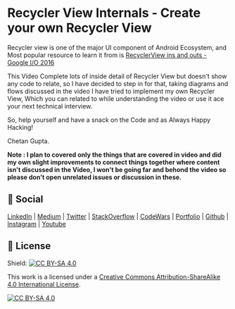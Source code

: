 # Recycler View Internals - Create your own Recycler View 
Recycler view is one of the major UI component of Android Ecosystem,
and Most popular resource to learn it from is [RecyclerView ins and outs - Google I/O 2016](https://www.youtube.com/watch?v=LqBlYJTfLP4&t=1797s)

This Video Complete lots of inside detail of Recycler View but doesn't show any code 
to relate, so I have decided to step in for that, taking diagrams and flows discussed in
the video I have tried to implement my own Recycler View, Which you can related to while understanding the video
or use it ace your next technical interview.

So, help yourself and have a snack on the Code and as Always Happy Hacking!

Chetan Gupta.

**Note : I plan to covered only the things that are covered in video and did my own slight improvements to
connect things together where content isn't discussed in the Video, I won't be going far and behond the video
so please don't open unrelated issues or discussion in these.**

## :eyes: Social
[LinkedIn](https://bit.ly/ch8n-linkdIn) |
[Medium](https://bit.ly/ch8n-medium-blog) |
[Twitter](https://bit.ly/ch8n-twitter) |
[StackOverflow](https://bit.ly/ch8n-stackOflow) |
[CodeWars](https://bit.ly/ch8n-codewar) |
[Portfolio](https://bit.ly/ch8n-home) |
[Github](https://bit.ly/ch8n-git) |
[Instagram](https://bit.ly/ch8n-insta) |
[Youtube](https://bit.ly/ch8n-youtube)


## :cop: License
Shield: [![CC BY-SA 4.0][cc-by-sa-shield]][cc-by-sa]

This work is a licensed under a
[Creative Commons Attribution-ShareAlike 4.0 International License][cc-by-sa].

[![CC BY-SA 4.0][cc-by-sa-image]][cc-by-sa]

[cc-by-sa]: http://creativecommons.org/licenses/by-sa/4.0/
[cc-by-sa-image]: https://licensebuttons.net/l/by-sa/4.0/88x31.png
[cc-by-sa-shield]: https://img.shields.io/badge/License-CC%20BY--SA%204.0-lightgrey.svg
